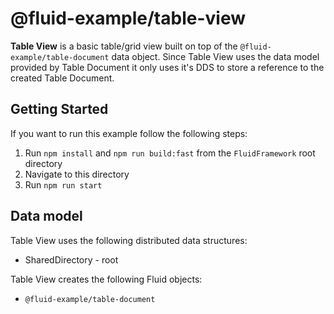 # @fluid-example/table-view

**Table View** is a basic table/grid view built on top of the `@fluid-example/table-document` data object.
Since Table View uses the data model provided by Table Document it only uses it's DDS to store a reference
to the created Table Document.

## Getting Started

If you want to run this example follow the following steps:

1. Run `npm install` and `npm run build:fast` from the `FluidFramework` root directory
2. Navigate to this directory
3. Run `npm run start`

## Data model

Table View uses the following distributed data structures:

- SharedDirectory - root

Table View creates the following Fluid objects:

- `@fluid-example/table-document`
